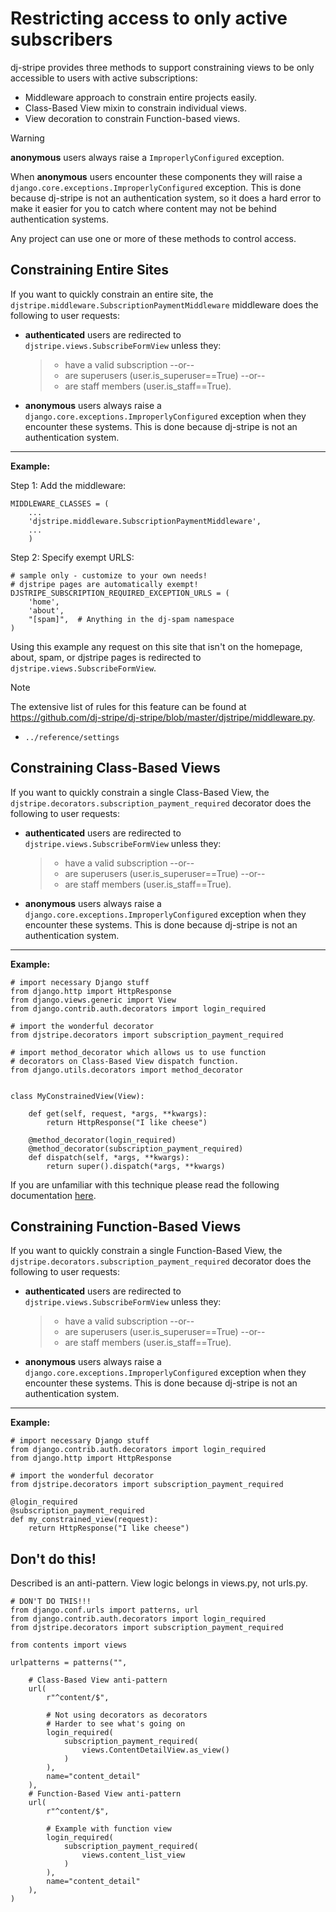 # Restricting access to only active subscribers

dj-stripe provides three methods to support constraining views to be
only accessible to users with active subscriptions:

-   Middleware approach to constrain entire projects easily.
-   Class-Based View mixin to constrain individual views.
-   View decoration to constrain Function-based views.

<div class="warning">

<div class="title">

Warning

</div>

**anonymous** users always raise a `ImproperlyConfigured` exception.

When **anonymous** users encounter these components they will raise a
`django.core.exceptions.ImproperlyConfigured` exception. This is done
because dj-stripe is not an authentication system, so it does a hard
error to make it easier for you to catch where content may not be behind
authentication systems.

</div>

Any project can use one or more of these methods to control access.

## Constraining Entire Sites

If you want to quickly constrain an entire site, the
`djstripe.middleware.SubscriptionPaymentMiddleware` middleware does the
following to user requests:

-   **authenticated** users are redirected to
    `djstripe.views.SubscribeFormView` unless they:

    > -   have a valid subscription --or--
    > -   are superusers (user.is_superuser==True) --or--
    > -   are staff members (user.is_staff==True).

-   **anonymous** users always raise a
    `django.core.exceptions.ImproperlyConfigured` exception when they
    encounter these systems. This is done because dj-stripe is not an
    authentication system.

---

**Example:**

Step 1: Add the middleware:

    MIDDLEWARE_CLASSES = (
        ...
        'djstripe.middleware.SubscriptionPaymentMiddleware',
        ...
        )

Step 2: Specify exempt URLS:

    # sample only - customize to your own needs!
    # djstripe pages are automatically exempt!
    DJSTRIPE_SUBSCRIPTION_REQUIRED_EXCEPTION_URLS = (
        'home',
        'about',
        "[spam]",  # Anything in the dj-spam namespace
    )

Using this example any request on this site that isn't on the homepage,
about, spam, or djstripe pages is redirected to
`djstripe.views.SubscribeFormView`.

<div class="note">

<div class="title">

Note

</div>

The extensive list of rules for this feature can be found at
<https://github.com/dj-stripe/dj-stripe/blob/master/djstripe/middleware.py>.

</div>

<div class="seealso">

-   `../reference/settings`

</div>

## Constraining Class-Based Views

If you want to quickly constrain a single Class-Based View, the
`djstripe.decorators.subscription_payment_required` decorator does the
following to user requests:

-   **authenticated** users are redirected to
    `djstripe.views.SubscribeFormView` unless they:

    > -   have a valid subscription --or--
    > -   are superusers (user.is_superuser==True) --or--
    > -   are staff members (user.is_staff==True).

-   **anonymous** users always raise a
    `django.core.exceptions.ImproperlyConfigured` exception when they
    encounter these systems. This is done because dj-stripe is not an
    authentication system.

---

**Example:**

    # import necessary Django stuff
    from django.http import HttpResponse
    from django.views.generic import View
    from django.contrib.auth.decorators import login_required

    # import the wonderful decorator
    from djstripe.decorators import subscription_payment_required

    # import method_decorator which allows us to use function
    # decorators on Class-Based View dispatch function.
    from django.utils.decorators import method_decorator


    class MyConstrainedView(View):

        def get(self, request, *args, **kwargs):
            return HttpResponse("I like cheese")

        @method_decorator(login_required)
        @method_decorator(subscription_payment_required)
        def dispatch(self, *args, **kwargs):
            return super().dispatch(*args, **kwargs)

If you are unfamiliar with this technique please read the following
documentation
[here](https://docs.djangoproject.com/en/1.5/topics/class-based-views/intro/#decorating-the-class).

## Constraining Function-Based Views

If you want to quickly constrain a single Function-Based View, the
`djstripe.decorators.subscription_payment_required` decorator does the
following to user requests:

-   **authenticated** users are redirected to
    `djstripe.views.SubscribeFormView` unless they:

    > -   have a valid subscription --or--
    > -   are superusers (user.is_superuser==True) --or--
    > -   are staff members (user.is_staff==True).

-   **anonymous** users always raise a
    `django.core.exceptions.ImproperlyConfigured` exception when they
    encounter these systems. This is done because dj-stripe is not an
    authentication system.

---

**Example:**

    # import necessary Django stuff
    from django.contrib.auth.decorators import login_required
    from django.http import HttpResponse

    # import the wonderful decorator
    from djstripe.decorators import subscription_payment_required

    @login_required
    @subscription_payment_required
    def my_constrained_view(request):
        return HttpResponse("I like cheese")

## Don't do this!

Described is an anti-pattern. View logic belongs in views.py, not
urls.py.

    # DON'T DO THIS!!!
    from django.conf.urls import patterns, url
    from django.contrib.auth.decorators import login_required
    from djstripe.decorators import subscription_payment_required

    from contents import views

    urlpatterns = patterns("",

        # Class-Based View anti-pattern
        url(
            r"^content/$",

            # Not using decorators as decorators
            # Harder to see what's going on
            login_required(
                subscription_payment_required(
                    views.ContentDetailView.as_view()
                )
            ),
            name="content_detail"
        ),
        # Function-Based View anti-pattern
        url(
            r"^content/$",

            # Example with function view
            login_required(
                subscription_payment_required(
                    views.content_list_view
                )
            ),
            name="content_detail"
        ),
    )
